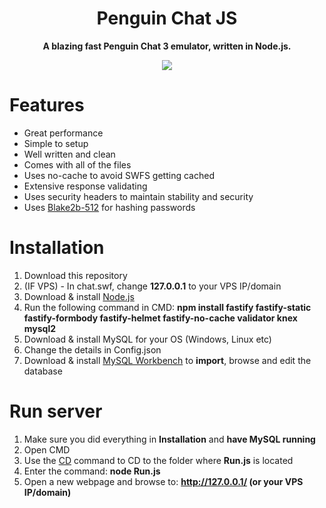 <h1 align="center">Penguin Chat JS</h1>
<p align="center"><b>A blazing fast Penguin Chat 3 emulator, written in Node.js.</b></p>
<p align="center"><img src="https://vignette.wikia.nocookie.net/clubpenguin/images/b/bc/Penguin_Chat_Logo.png/revision/latest?cb=20130114043324"></p>

# Features

* Great performance
* Simple to setup
* Well written and clean
* Comes with all of the files
* Uses no-cache to avoid SWFS getting cached
* Extensive response validating
* Uses security headers to maintain stability and security
* Uses [Blake2b-512](https://blake2.net/) for hashing passwords

# Installation

1. Download this repository
2. (IF VPS) - In chat.swf, change <b>127.0.0.1</b> to your VPS IP/domain
3. Download & install [Node.js](https://nodejs.org/en/)
4. Run the following command in CMD: <b>npm install fastify fastify-static fastify-formbody fastify-helmet fastify-no-cache validator knex mysql2</b>
5. Download & install MySQL for your OS (Windows, Linux etc)
6. Change the details in Config.json
7. Download & install [MySQL Workbench](https://www.mysql.com/products/workbench/) to <b>import</b>, browse and edit the database

# Run server

1. Make sure you did everything in <b>Installation</b> and <b>have MySQL running</b>
2. Open CMD
3. Use the [CD](https://ss64.com/nt/cd.html) command to CD to the folder where <b>Run.js</b> is located
4. Enter the command: <b>node Run.js</b>
5. Open a new webpage and browse to: <b>http://127.0.0.1/ (or your VPS IP/domain)</b>